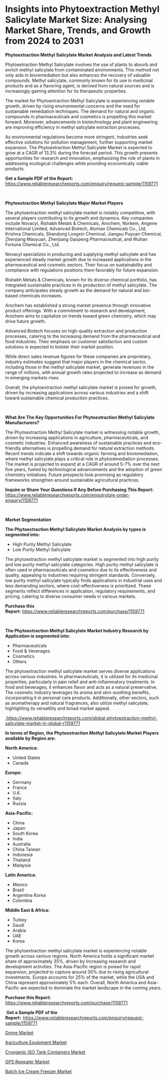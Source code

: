 <p><h1>Insights into Phytoextraction Methyl Salicylate Market Size: Analysing Market Share, Trends, and Growth from 2024 to 2031</h1></p><p><strong>Phytoextraction Methyl Salicylate Market Analysis and Latest Trends</strong></p>
<p><p>Phytoextraction Methyl Salicylate involves the use of plants to absorb and enrich methyl salicylate from contaminated environments. This method not only aids in bioremediation but also enhances the recovery of valuable compounds. Methyl salicylate, commonly known for its use in medicinal products and as a flavoring agent, is derived from natural sources and is increasingly gaining attention for its therapeutic properties.</p><p>The market for Phytoextraction Methyl Salicylate is experiencing notable growth, driven by rising environmental concerns and the need for sustainable remediation techniques. The demand for natural and organic compounds in pharmaceuticals and cosmetics is propelling this market forward. Moreover, advancements in biotechnology and plant engineering are improving efficiency in methyl salicylate extraction processes.</p><p>As environmental regulations become more stringent, industries seek effective solutions for pollution management, further supporting market expansion. The Phytoextraction Methyl Salicylate Market is expected to grow at a CAGR of 13.3% during the forecast period. This growth presents opportunities for research and innovation, emphasizing the role of plants in addressing ecological challenges while providing economically viable products.</p></p>
<p><strong>Get a Sample PDF of the Report:&nbsp;</strong> <a href="https://www.reliableresearchreports.com/enquiry/request-sample/1159771?utm_campaign=1625&utm_medium=2&utm_source=Github&utm_content=ia&utm_term=18102024&utm_id=phytoextraction-methyl-salicylate">https://www.reliableresearchreports.com/enquiry/request-sample/1159771</a></p>
<p>&nbsp;</p>
<p><strong>Phytoextraction Methyl Salicylate Major Market Players</strong></p>
<p><p>The phytoextraction methyl salicylate market is notably competitive, with several players contributing to its growth and dynamics. Key companies include Novacyl, Rishabh Metals & Chemicals, Arochem, Norkem, Angene International Limited, Advanced Biotech, Atomax Chemicals Co., Ltd, Krishna Chemicals, Shandong Longxin Chemical, Jiangsu Puyuan Chemical, Zhenjiang Maoyuan, Zhenjiang Gaopeng Pharmaceutical, and Wuhan Fortuna Chemical Co., Ltd.</p><p>Novacyl specializes in producing and supplying methyl salicylate and has experienced steady market growth due to increased applications in the pharmaceutical and cosmetic sectors. Their focus on sustainability and compliance with regulations positions them favorably for future expansion.</p><p>Rishabh Metals & Chemicals, known for its diverse chemical portfolio, has integrated sustainable practices in its production of methyl salicylate. The company anticipates steady growth as the demand for natural and bio-based chemicals increases.</p><p>Arochem has established a strong market presence through innovative product offerings. With a commitment to research and development, Arochem aims to capitalize on trends toward green chemistry, which may drive future growth.</p><p>Advanced Biotech focuses on high-quality extraction and production processes, catering to the increasing demand from the pharmaceutical and food industries. Their emphasis on customer satisfaction and custom solutions is expected to bolster their market position.</p><p>While direct sales revenue figures for these companies are proprietary, industry estimates suggest that major players in the chemical sector, including those in the methyl salicylate market, generate revenues in the range of millions, with annual growth rates projected to increase as demand in emerging markets rises.</p><p>Overall, the phytoextraction methyl salicylate market is poised for growth, driven by increasing applications across various industries and a shift toward sustainable chemical production practices.</p></p>
<p>&nbsp;</p>
<p><strong>What Are The Key Opportunities For Phytoextraction Methyl Salicylate Manufacturers?</strong></p>
<p><p>The Phytoextraction Methyl Salicylate market is witnessing notable growth, driven by increasing applications in agriculture, pharmaceuticals, and cosmetic industries. Enhanced awareness of sustainable practices and eco-friendly alternatives is propelling demand for natural extraction methods. Recent trends indicate a shift towards organic farming and bioremediation, where methyl salicylate plays a critical role in phytoremediation processes. The market is projected to expand at a CAGR of around 5-7% over the next five years, fueled by technological advancements and the adoption of green chemistry initiatives. Future prospects look promising as regulatory frameworks strengthen around sustainable agricultural practices.</p></p>
<p><strong>Inquire or Share Your Questions If Any Before Purchasing This Report:</strong> <a href="https://www.reliableresearchreports.com/enquiry/pre-order-enquiry/1159771?utm_campaign=1625&utm_medium=2&utm_source=Github&utm_content=ia&utm_term=18102024&utm_id=phytoextraction-methyl-salicylate">https://www.reliableresearchreports.com/enquiry/pre-order-enquiry/1159771</a></p>
<p>&nbsp;</p>
<p><strong>Market Segmentation</strong></p>
<p><strong>The Phytoextraction Methyl Salicylate Market Analysis by types is segmented into:</strong></p>
<p><ul><li>High Purity Methyl Salicylate</li><li>Low Purity Methyl Salicylate</li></ul></p>
<p><p>The phytoextraction methyl salicylate market is segmented into high purity and low purity methyl salicylate categories. High purity methyl salicylate is often used in pharmaceuticals and cosmetics due to its effectiveness and quality, appealing to industries requiring stringent standards. Conversely, low purity methyl salicylate typically finds applications in industrial uses and less demanding sectors, where cost-effectiveness is prioritized. These segments reflect differences in application, regulatory requirements, and pricing, catering to diverse consumer needs in various markets.</p></p>
<p><strong>Purchase this Report:&nbsp;</strong><a href="https://www.reliableresearchreports.com/purchase/1159771?utm_campaign=1625&utm_medium=2&utm_source=Github&utm_content=ia&utm_term=18102024&utm_id=phytoextraction-methyl-salicylate">https://www.reliableresearchreports.com/purchase/1159771</a></p>
<p>&nbsp;</p>
<p><strong>The Phytoextraction Methyl Salicylate Market Industry Research by Application is segmented into:</strong></p>
<p><ul><li>Pharmaceuticals</li><li>Food & Veverages</li><li>Cosmetics</li><li>Others</li></ul></p>
<p><p>The phytoextraction methyl salicylate market serves diverse applications across various industries. In pharmaceuticals, it is utilized for its medicinal properties, particularly in pain relief and anti-inflammatory treatments. In food and beverages, it enhances flavor and acts as a natural preservative. The cosmetic industry leverages its aroma and skin-soothing benefits, incorporating it in personal care products. Additionally, other sectors, such as aromatherapy and natural fragrances, also utilize methyl salicylate, highlighting its versatility and broad market appeal.</p></p>
<p><a href="https://www.reliableresearchreports.com/global-phytoextraction-methyl-salicylate-market-in-global-r1159771?utm_campaign=1625&utm_medium=2&utm_source=Github&utm_content=ia&utm_term=18102024&utm_id=phytoextraction-methyl-salicylate">&nbsp;https://www.reliableresearchreports.com/global-phytoextraction-methyl-salicylate-market-in-global-r1159771</a></p>
<p><strong>In terms of Region, the Phytoextraction Methyl Salicylate Market Players available by Region are:</strong></p>
<p>
    <p> <strong> North America: </strong>
        <ul>
            <li>United States</li>
            <li>Canada</li>
        </ul>
        </p> 
    <p> <strong> Europe: </strong>
        <ul>
            <li>Germany</li>
            <li>France</li>
            <li>U.K.</li>
            <li>Italy</li>
            <li>Russia</li>
        </ul>
        </p> 
    <p> <strong> Asia-Pacific: </strong>
        <ul>
            <li>China</li>
            <li>Japan</li>
            <li>South Korea</li>
            <li>India</li>
            <li>Australia</li>
            <li>China Taiwan</li>
            <li>Indonesia</li>
            <li>Thailand</li>
            <li>Malaysia</li>
        </ul>
        </p> 
    <p> <strong> Latin America: </strong>
        <ul>
            <li>Mexico</li>
            <li>Brazil</li>
            <li>Argentina Korea</li>
            <li>Colombia</li>
        </ul>
        </p> 
    <p> <strong> Middle East & Africa: </strong>
        <ul>
            <li>Turkey</li>
            <li>Saudi</li>
            <li>Arabia</li>
            <li>UAE</li>
            <li>Korea</li>
        </ul>
    </p>
    </p>
<p><p>The phytoextraction methyl salicylate market is experiencing notable growth across various regions. North America holds a significant market share of approximately 35%, driven by increasing research and development activities. The Asia-Pacific region is poised for rapid expansion, projected to capture around 30% due to rising agricultural investments. Europe accounts for 25% of the market, while the USA and China represent approximately 5% each. Overall, North America and Asia-Pacific are expected to dominate the market landscape in the coming years.</p></p>
<p><strong>Purchase this Report: </strong><a href="https://www.reliableresearchreports.com/purchase/1159771?utm_campaign=1625&utm_medium=2&utm_source=Github&utm_content=ia&utm_term=18102024&utm_id=phytoextraction-methyl-salicylate">https://www.reliableresearchreports.com/purchase/1159771</a></p>
<p>&nbsp;<strong>Get a Sample PDF of the Report:&nbsp;&nbsp;</strong><a href="https://www.reliableresearchreports.com/enquiry/request-sample/1159771?utm_campaign=1625&utm_medium=2&utm_source=Github&utm_content=ia&utm_term=18102024&utm_id=phytoextraction-methyl-salicylate">https://www.reliableresearchreports.com/enquiry/request-sample/1159771</a></p>
<p><strong></strong></p>
<p><p><a href="https://www.linkedin.com/pulse/drone-market-global-share-ranking-overall-sales-demand-forecast-l5s5c?utm_campaign=1625&utm_medium=2&utm_source=Github&utm_content=ia&utm_term=18102024&utm_id=phytoextraction-methyl-salicylate">Drone Market</a></p><p><a href="https://www.linkedin.com/pulse/insights-agriculture-equipment-industry-market-financial-status-zzbhc?utm_campaign=1625&utm_medium=2&utm_source=Github&utm_content=ia&utm_term=18102024&utm_id=phytoextraction-methyl-salicylate">Agriculture Equipment Market</a></p><p><a href="https://www.linkedin.com/pulse/insights-cryogenic-iso-tank-containers-market-size-which-expanding-mgjke?utm_campaign=1625&utm_medium=2&utm_source=Github&utm_content=ia&utm_term=18102024&utm_id=phytoextraction-methyl-salicylate">Cryogenic ISO Tank Containers Market</a></p><p><a href="https://www.linkedin.com/pulse/strategic-insights-global-gps-repeater-market-trends-2024-mumuc?utm_campaign=1625&utm_medium=2&utm_source=Github&utm_content=ia&utm_term=18102024&utm_id=phytoextraction-methyl-salicylate">GPS Repeater Market</a></p><p><a href="https://www.linkedin.com/pulse/batch-ice-cream-freezer-market-share-size-trends-industry-analysis-e4mte?utm_campaign=1625&utm_medium=2&utm_source=Github&utm_content=ia&utm_term=18102024&utm_id=phytoextraction-methyl-salicylate">Batch Ice Cream Freezer Market</a></p></p>